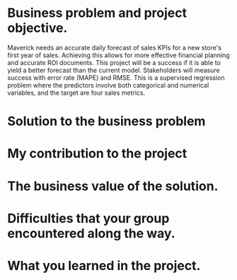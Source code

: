 # Business problem and project objective.
Maverick needs an accurate daily forecast of sales KPIs for a new store's first year of sales. Achieving this allows for more effective financial planning and accurate ROI documents. This project will be a success if it is able to yield a better forecast than the current model. Stakeholders will measure success with error rate (MAPE) and RMSE. This is a supervised regression problem where the predictors involve both categorical and numerical variables, and the target are four sales metrics. 

# Solution to the business problem


# My contribution to the project
# The business value of the solution.
# Difficulties that your group encountered along the way.
# What you learned in the project.

